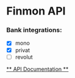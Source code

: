 # Finmon API

### Bank integrations:
- [x] mono
- [x] privat
- [ ] revolut 

[** API Documentation **](https://documenter.getpostman.com/view/12474862/UVR5rUXr)

